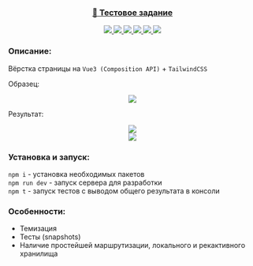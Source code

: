 <h3 align="center">
  <a href="https://test-task-ten-phi.vercel.app/">
    💼 Тестовое задание
  </a>
</h3>

<p align="center">
  <a href="https://vuejs.org/">
    <img src="https://img.shields.io/badge/Vue-3.2.47-blue?style=plastic&logo=vuedotjs"/>
  </a>
  <a href="https://vitejs.dev/">
    <img src="https://img.shields.io/badge/Vite-4.1.4-blue?style=plastic&logo=vite"/>
  </a>
  <a href="https://vitest.dev/">
    <img src="https://img.shields.io/badge/Vitest-0.30.0-blue?style=plastic&logo=vitest"/>
  </a>
  <a href="https://testing-library.com/">
    <img src="https://img.shields.io/badge/Testing library-7.0.0-blue?style=plastic&logo=testinglibrary"/>
  </a>  
  <a href="https://tailwindcss.com/">
    <img src="https://img.shields.io/badge/TailwindCSS-3.3.1-blue?style=plastic&logo=tailwindcss"/>
  </a>
  <a href="https://postcss.org/">
    <img src="https://img.shields.io/badge/PostCSS-8.4.21-blue?style=plastic&logo=postcss"/>
  </a>
</p>

### Описание:

Вёрстка страницы на `Vue3 (Composition API)` + `TailwindCSS`

Образец:

<div align="center">
  <a href="">
    <img src="https://user-images.githubusercontent.com/96790009/231066252-83b0854f-de2b-4358-ba97-598a56637f0b.png"/>
  </a>
</div>

Результат:

<div align="center">
  <a href="https://test-task-ten-phi.vercel.app/">
    <img src="https://user-images.githubusercontent.com/96790009/231063340-0dba99e0-b67f-48e0-b274-4597a13bdadc.png"/>
  </a>
</div>

<div align="center">
  <a href="https://test-task-ten-phi.vercel.app/">
    <img src="https://user-images.githubusercontent.com/96790009/231063034-f9d9991b-c71a-4f65-97d9-779a3533a2e1.png"/>
  </a>
</div>

### Установка и запуск:

`npm i` - установка необходимых пакетов  
`npm run dev` - запуск сервера для разработки  
`npm t` - запуск тестов с выводом общего результата в консоли

### Особенности:
- Темизация
- Тесты (snapshots)
- Наличие простейшей маршрутизации, локального и рекактивного хранилища
